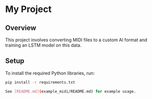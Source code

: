 # My Project

## Overview
This project involves converting MIDI files to a custom AI format and training an LSTM model on this data.

## Setup
To install the required Python libraries, run:
```bash
pip install -r requirements.txt

See [README.md](example_midi/README.md) for example usage.
